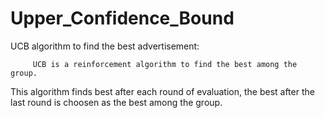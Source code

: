 # Upper_Confidence_Bound
UCB algorithm to find the best advertisement:
         
         UCB is a reinforcement algorithm to find the best among the group.
  This algorithm finds best after each round of evaluation, the best after the last 
  round is choosen as the best among the group.
  
